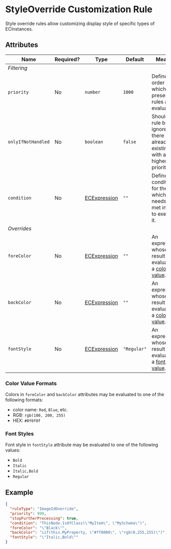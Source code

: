 # StyleOverride Customization Rule

Style override rules allow customizing display style of specific types of ECInstances.

## Attributes

Name | Required? | Type | Default | Meaning
-|-|-|-|-
*Filtering* |
`priority` | No | `number` | `1000` | Defines the order in which presentation rules are evaluated.
`onlyIfNotHandled` | No | `boolean` | `false` | Should this rule be ignored if there is already an existing rule with a higher priority.
`condition` | No | [ECExpression](../ECExpressions.md#rule-condition) |`""` | Defines a condition for the rule, which needs to be met in order to execute it.
*Overrides* |
`foreColor` | No | [ECExpression](../ECExpressions.md#override-value) | `""` | An expression whose result evaluates to a [color value](#color-value-formats).
`backColor` | No | [ECExpression](../ECExpressions.md#override-value) | `""` | An expression whose result evaluates to a [color value](#color-value-formats).
`fontStyle` | No | [ECExpression](../ECExpressions.md#override-value) | `"Regular"` | An expression whose result evaluates to a [font style value](#font-styles).

### Color Value Formats

Colors in `foreColor` and `backColor` attributes may be evaluated to one of the following formats:
- color name: `Red`, `Blue`, etc.
- RGB: `rgb(100, 200, 255)`
- HEX: `#0f0f0f`

### Font Styles

Font style in `fontStyle` attribute may be evaluated to one of the following values:
- `Bold`
- `Italic`
- `Italic,Bold`
- `Regular`

## Example

```JSON
{
  "ruleType": "ImageIdOverride",
  "priority": 999,
  "stopFurtherProcessing": true,
  "condition": "ThisNode.IsOfClass(\"MyItem\", \"MySchema\")",
  "foreColor": "\"Black\"",
  "backColor": "iif(this.MyProperty, \"#ff0000\", \"rgb(0,255,255)\")",
  "fontStyle": "\"Italic,Bold\""
}
```
